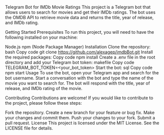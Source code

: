 Telegram Bot for IMDb Movie Ratings
This project is a Telegram bot that allows users to search for movies and get their IMDb ratings. The bot uses the OMDB API to retrieve movie data and returns the title, year of release, and IMDb rating.

Getting Started
Prerequisites
To run this project, you will need to have the following installed on your machine:

Node.js
npm (Node Package Manager)
Installation
Clone the repository:
bash
Copy code
git clone https://github.com/alexagep/imdbBot.git
Install the required packages:
Copy code
npm install
Create a .env file in the root directory and add your Telegram bot token:
makefile
Copy code
TELEGRAM_BOT_TOKEN=<your_bot_token>
Start the bot:
sql
Copy code
npm start
Usage
To use the bot, open your Telegram app and search for the bot username. Start a conversation with the bot and type the name of the movie you want to search for. The bot will respond with the title, year of release, and IMDb rating of the movie.

Contributing
Contributions are welcome! If you would like to contribute to the project, please follow these steps:

Fork the repository.
Create a new branch for your feature or bug fix.
Make your changes and commit them.
Push your changes to your fork.
Submit a pull request.
License
This project is licensed under the MIT License. See the LICENSE file for details.



